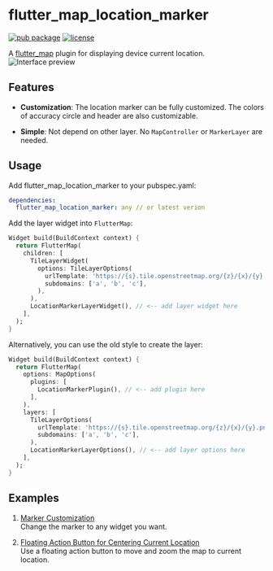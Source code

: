 # flutter_map_location_marker

[![pub package](https://img.shields.io/pub/v/flutter_map_location_marker.svg)](https://pub.dartlang.org/packages/flutter_map_location_marker)
[![license](https://img.shields.io/github/license/tlserver/flutter_map_location_marker)](https://github.com/tlserver/flutter_map_location_marker/blob/master/LICENSE)

A [flutter_map](https://pub.dev/packages/flutter_map) plugin for displaying device current location.
![Interface preview](https://github.com/tlserver/flutter_map_location_marker/raw/master/assets/interface.jpg)

## Features

* **Customization**: The location marker can be fully customized. The colors of accuracy circle and
header are also customizable.

* **Simple**: Not depend on other layer. No `MapController` or `MarkerLayer` are needed.

## Usage

Add flutter_map_location_marker to your pubspec.yaml:
 
```yaml
dependencies:
  flutter_map_location_marker: any // or latest verion
```

Add the layer widget into `FlutterMap`:

```dart
Widget build(BuildContext context) {
  return FlutterMap(
    children: [
      TileLayerWidget(
        options: TileLayerOptions(
          urlTemplate: 'https://{s}.tile.openstreetmap.org/{z}/{x}/{y}.png',
          subdomains: ['a', 'b', 'c'],
        ),
      ),
      LocationMarkerLayerWidget(), // <-- add layer widget here
    ],
  );
}
```

Alternatively, you can use the old style to create the layer:

```dart
Widget build(BuildContext context) {
  return FlutterMap(
    options: MapOptions(
      plugins: [
        LocationMarkerPlugin(), // <-- add plugin here
      ],
    ),
    layers: [
      TileLayerOptions(
        urlTemplate: 'https://{s}.tile.openstreetmap.org/{z}/{x}/{y}.png',
        subdomains: ['a', 'b', 'c'],
      ),
      LocationMarkerLayerOptions(), // <-- add layer options here
    ],
  );
}
```

## Examples

1. [Marker Customization](./example/lib/page/customize_marker_example.dart)  
Change the marker to any widget you want.

2. [Floating Action Button for Centering Current Location](./example/lib/page/center_fab_example.dart)  
Use a floating action button to move and zoom the map to current location.
